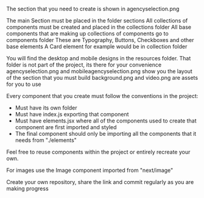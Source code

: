 The section that you need to create is shown in agencyselection.png

The main Section must be placed in the folder sections
All collections of components must be created and placed in the collections folder
All base components that are making up collections of components go to components folder
These are Typography, Buttons, Checkboxes and other base elements
A Card element for example would be in collection folder

You will find the desktop and mobile designs in the resources folder.
That folder is not part of the project, its there for your convenience
agencyselection.png and mobileagencyselection.png show you the layout of the section that you must build
background.png and video.png are assets for you to use

Every component that you create must follow the conventions in the project:

- Must have its own folder
- Must have index.js exporting that component
- Must have elements.jsx where all of the components used to create that component are first imported and styled
- The final component should only be importing all the components that it needs from "./elements"

Feel free to reuse components within the project or entirely recreate your own.

For images use the Image component imported from "next/image"

Create your own repository, share the link and commit regularly as you are making progress
